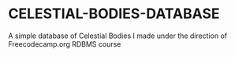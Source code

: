 # CELESTIAL-BODIES-DATABASE
A simple database of Celestial Bodies I made under the direction of Freecodecamp.org RDBMS course
